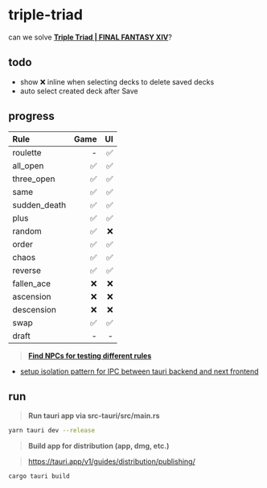 # triple-triad
can we solve **[Triple Triad | FINAL FANTASY XIV](https://na.finalfantasyxiv.com/lodestone/playguide/contentsguide/goldsaucer/tripletriad/)**?


## todo

- show ❌ inline when selecting decks to delete saved decks
- auto select created deck after Save

## progress

| Rule         | Game | UI   |
| :---         | ---: | ---: |
| roulette     | -    | ✅   |
| all_open     | ✅   | ✅   |
| three_open   | ✅   | ✅   |
| same         | ✅   | ✅   |
| sudden_death | ✅   | ✅   |
| plus         | ✅   | ✅   |
| random       | ✅   | ❌   |
| order        | ✅   | ✅   |
| chaos        | ✅   | ✅   |
| reverse      | ✅   | ✅   |
| fallen_ace   | ❌   | ❌   |
| ascension    | ❌   | ❌   |
| descension   | ❌   | ❌   |
| swap         | ✅   | ✅   |
| draft        | -    | -    |

> **[Find NPCs for testing different rules](https://arrtripletriad.com/en/npcs)**

- [setup isolation pattern for IPC between tauri backend and next frontend](https://tauri.app/v1/references/architecture/inter-process-communication/isolation)


## run

> **Run tauri app via src-tauri/src/main.rs**
```sh
yarn tauri dev --release
```


> **Build app for distribution (app, dmg, etc.)**

> https://tauri.app/v1/guides/distribution/publishing/

```sh
cargo tauri build
```
